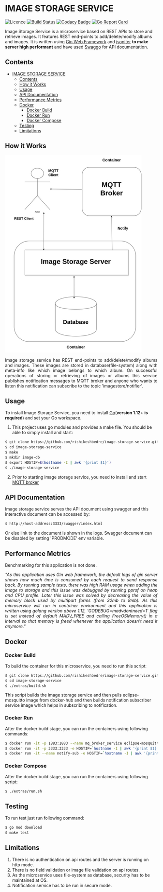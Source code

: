 # IMAGE STORAGE SERVICE

![Licence](https://img.shields.io/github/license/rishikeshbedre/image-storage-service)
[![Build Status](https://travis-ci.com/rishikeshbedre/image-storage-service.svg?branch=master)](https://travis-ci.com/rishikeshbedre/image-storage-service)
[![Codacy Badge](https://api.codacy.com/project/badge/Grade/129c09fa009440928ba88410be8d5fd1)](https://app.codacy.com/manual/rishikeshbedre/image-storage-service?utm_source=github.com&utm_medium=referral&utm_content=rishikeshbedre/image-storage-service&utm_campaign=Badge_Grade_Dashboard)
[![Go Report Card](https://goreportcard.com/badge/github.com/rishikeshbedre/image-storage-service)](https://goreportcard.com/report/github.com/rishikeshbedre/image-storage-service)

Image Storage Service is a microservice based on REST APIs to store and retrieve images. It features REST end-points to add/delete/modify albums and images. It is written using [Gin Web Framework](https://github.com/gin-gonic/gin) and [jsoniter](https://github.com/json-iterator/go) **to make server high performant** and have used [Swaggo](https://github.com/swaggo/swag) for API documentation.

## Contents

- [IMAGE STORAGE SERVICE](#image-storage-service)
  - [Contents](#contents)
  - [How it Works](#how-it-works)
  - [Usage](#usage)
  - [API Documentation](#api-documentation)
  - [Performance Metrics](#performance-metrics)
  - [Docker](#docker)
    - [Docker Build](#docker-build)
    - [Docker Run](#docker-run)
    - [Docker Compose](#docker-compose)
  - [Testing](#testing)
  - [Limitations](#limitations)

## How it Works

![design](https://github.com/rishikeshbedre/image-storage-service/blob/master/extras/design.jpg)

<p align="justify">Image storage service has REST end-points to add/delete/modify albums and images. These images are stored in database(file-system) along with meta-info like which image belongs to which album. On successful operations of storing or retrieving of images or albums this service publishes notification messages to MQTT broker and anyone who wants to listen this notification can subscribe to the topic 'imagestore/notifier'.</p>

## Usage

To install Image Storage Service, you need to install [Go](https://golang.org/)(**version 1.12+ is required**) and set your Go workspace.

1. This project uses go modules and provides a make file. You should be able to simply install and start:

```sh
$ git clone https://github.com/rishikeshbedre/image-storage-service.git
$ cd image-storage-service
$ make
$ mkdir image-db
$ export HOSTIP=$(hostname -I | awk '{print $1}')
$ ./image-storage-service
```

2. Prior to starting image storage service, you need to install and start [MQTT broker](https://mosquitto.org/blog/2013/01/mosquitto-debian-repository/)

## API Documentation

Image storage service serves the API document using swagger and this interactive document can be accessed by:

```sh
$ http://host-address:3333/swagger/index.html
```

Or else link to the document is shown in the logs. Swagger document can be disabled by setting 'PRODMODE' env variable.

## Performance Metrics

Benchmarking for this application is not done.

<p align="justify"><i>"As this application uses Gin web framework, the default logs of gin server shows how much time is consumed by each request to send response back. By running sample tests, there was high RAM usage when adding the image to storage and this issue was debugged by running pprof on heap and CPU profile. Later this issue was solved by decreasing the value of memory block used by multipart forms (from 32mb to 8mb). As this microservice will run in container environment and this application is written using golang version above 1.12, 'GODEBUG=madvdontneed=1' flag is set instead of default MADV_FREE and calling FreeOSMemory() in a interval so that memory is freed whenever the application doesn't need it anymore."</i></p>

## Docker

### Docker Build

To build the container for this microservice, you need to run this script:

```sh
$ git clone https://github.com/rishikeshbedre/image-storage-service.git
$ cd image-storage-service
$ ./extras/build.sh
```

This script builds the image storage service and then pulls eclipse-mosquitto image from docker-hub and then builds notification subscriber service image which helps in subscribing to notification.

### Docker Run

After the docker build stage, you can run the containers using following commands:

```sh
$ docker run -it -p 1883:1883 --name mq_broker_service eclipse-mosquitto:1.6.9
$ docker run -it -p 3333:3333 -e HOSTIP=`hostname -I | awk '{print $1}'` -v "$(pwd)"/image-db:/home/app/image-db  --name image-store image-storage-service:0.0.1
$ docker run -it --name notify-sub -e HOSTIP=`hostname -I | awk '{print $1}'`  notification-subscriber-service:0.0.1
```

### Docker Compose

After the docker build stage, you can run the containers using following script:

```sh
$ ./extras/run.sh
```

## Testing

To run test just run following command:

```sh
$ go mod download
$ make test
```

## Limitations

1. There is no authentication on api routes and the server is running on http mode.
2. There is no field validation or image file validation on api routes.
3. As the microservice uses file-system as database, security has to be maintained at OS.
4. Notification service has to be run in secure mode.